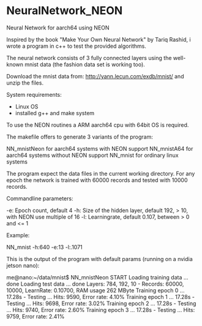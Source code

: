 # NeuralNetwork_NEON
Neural Network for aarch64 using NEON

Inspired by the book "Make Your Own Neural Network" by Tariq Rashid, i wrote
a program in c++ to test the provided algorithms.

The neural network consists of 3 fully connected layers using the well-known
mnist data (the fashion data set is working too).

Download the mnist data from: http://yann.lecun.com/exdb/mnist/ and unzip the files.

System requirements:

- Linux OS
- installed g++ and make system

To use the NEON routines a ARM aarch64 cpu with 64bit OS is required.

The makefile offers to generate 3 variants of the program:

NN_mnistNeon  for aarch64 systems with NEON support
NN_mnistA64   for aarch64 systems without NEON support
NN_mnist      for ordinary linux systems

The program expect the data files in the current working directory.
For any epoch the network is trained with 60000 records and tested with 10000 records.

Commandline parameters:

-e:<epochs>   Epoch count, default 4
-h:<size>     Size of the hidden layer, default 192, > 10, with NEON use multiple of 16
-l:<lr>       Learningrate, default 0.107, between > 0 and <= 1

Example:

NN_mnist -h:640 -e:13 -l:.1071


This is the output of the program with default params (running on a nvidia jetson nano):

me@nano:~/data/mnist$ NN_mnistNeon
START
Loading training data ... done
Loading test data ... done
Layers: 784, 192, 10 - Records: 60000, 10000, LearnRate: 0.10700, RAM usage 262 MByte
Training epoch  0 ... 17.28s - Testing ... Hits:  9590, Error rate:  4.10%
Training epoch  1 ... 17.28s - Testing ... Hits:  9698, Error rate:  3.02%
Training epoch  2 ... 17.28s - Testing ... Hits:  9740, Error rate:  2.60%
Training epoch  3 ... 17.28s - Testing ... Hits:  9759, Error rate:  2.41%
